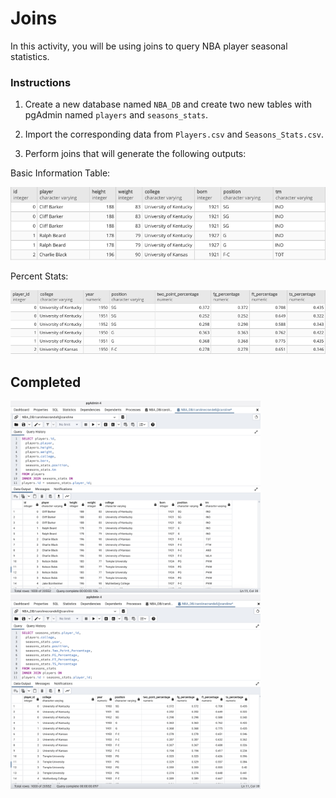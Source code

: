 # Joins

In this activity, you will be using joins to query NBA player seasonal statistics.

### Instructions

1. Create a new database named `NBA_DB` and create two new tables with pgAdmin named `players` and `seasons_stats`.

2. Import the corresponding data from `Players.csv` and `Seasons_Stats.csv`.

3. Perform joins that will generate the following outputs:

Basic Information Table:

![Basic Info](images/basic_info.png)

Percent Stats:

![Percent Stats](images/percent_stats.png)

## Completed

<img src="images/percent_stats_completed.png" width="400" />
<img src="images/basic_info_completed.png" width="400" />
